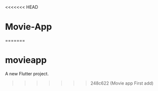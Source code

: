 <<<<<<< HEAD
# Movie-App
=======
# movieapp

A new Flutter project.
>>>>>>> 248c622 (Movie app First add)
